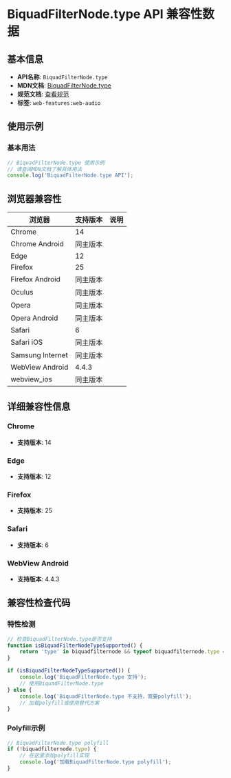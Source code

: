 # BiquadFilterNode.type API 兼容性数据

## 基本信息

- **API名称**: `BiquadFilterNode.type`
- **MDN文档**: [BiquadFilterNode.type](https://developer.mozilla.org/docs/Web/API/BiquadFilterNode/type)
- **规范文档**: [查看规范](https://webaudio.github.io/web-audio-api/#dom-biquadfilternode-type)
- **标签**: `web-features:web-audio`

## 使用示例

### 基本用法

```javascript
// BiquadFilterNode.type 使用示例
// 请查阅MDN文档了解具体用法
console.log('BiquadFilterNode.type API');
```

## 浏览器兼容性

| 浏览器 | 支持版本 | 说明 |
|--------|----------|------|
| Chrome | 14 |  |
| Chrome Android | 同主版本 |  |
| Edge | 12 |  |
| Firefox | 25 |  |
| Firefox Android | 同主版本 |  |
| Oculus | 同主版本 |  |
| Opera | 同主版本 |  |
| Opera Android | 同主版本 |  |
| Safari | 6 |  |
| Safari iOS | 同主版本 |  |
| Samsung Internet | 同主版本 |  |
| WebView Android | 4.4.3 |  |
| webview_ios | 同主版本 |  |

## 详细兼容性信息

### Chrome

- **支持版本**: 14

### Edge

- **支持版本**: 12

### Firefox

- **支持版本**: 25

### Safari

- **支持版本**: 6

### WebView Android

- **支持版本**: 4.4.3

## 兼容性检查代码

### 特性检测

```javascript
// 检查BiquadFilterNode.type是否支持
function isBiquadFilterNodeTypeSupported() {
    return 'type' in biquadfilternode && typeof biquadfilternode.type === 'function';
}

if (isBiquadFilterNodeTypeSupported()) {
    console.log('BiquadFilterNode.type 支持');
    // 使用BiquadFilterNode.type
} else {
    console.log('BiquadFilterNode.type 不支持，需要polyfill');
    // 加载polyfill或使用替代方案
}
```

### Polyfill示例

```javascript
// BiquadFilterNode.type polyfill
if (!biquadfilternode.type) {
    // 在这里添加polyfill实现
    console.log('加载BiquadFilterNode.type polyfill');
}
```

